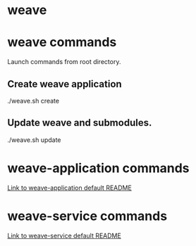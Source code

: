 # weave

# weave commands

Launch commands from root directory.

## Create weave application
./weave.sh create

## Update weave and submodules.
./weave.sh update

# weave-application commands
[Link to weave-application default README](./default-app/README.md)

# weave-service commands
[Link to weave-service default README](./default-service/README.md)